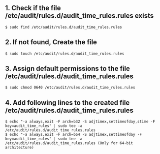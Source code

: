## 1. Check if the file /etc/audit/rules.d/audit_time_rules.rules exists
    $ sudo find /etc/audit/rules.d/audit_time_rules.rules
    
## 2. If not found, Create the file
    $ sudo touch /etc/audit/rules.d/audit_time_rules.rules

## 3. Assign default permissions to the file /etc/audit/rules.d/audit_time_rules.rules
    $ sudo chmod 0640 /etc/audit/rules.d/audit_time_rules.rules

## 4. Add following lines to the created file /etc/audit/rules.d/audit_time_rules.rules
    $ echo "-a always,exit -F arch=b32 -S adjtimex,settimeofday,stime -F key=audit_time_rules" | sudo tee -a /etc/audit/rules.d/audit_time_rules.rules
    $ echo "-a always,exit -F arch=b64 -S adjtimex,settimeofday -F key=audit_time_rules" | sudo tee -a /etc/audit/rules.d/audit_time_rules.rules (Only for 64-bit architecture)

    

